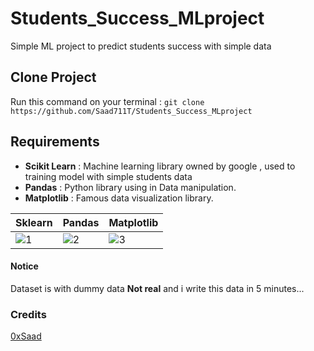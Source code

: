 # Students_Success_MLproject
Simple ML project to predict students success with simple data

## Clone Project
Run this command on your terminal : `git clone https://github.com/Saad711T/Students_Success_MLproject`

## Requirements
- **Scikit Learn** : Machine learning library owned by google , used to training model with simple students data
- **Pandas** : Python library using in Data manipulation.
- **Matplotlib** : Famous data visualization library.

| Sklearn | Pandas | Matplotlib |
|-----|-----|------|
| ![1]([https://placekitten.com/150/150](https://upload.wikimedia.org/wikipedia/commons/thumb/0/05/Scikit_learn_logo_small.svg/1200px-Scikit_learn_logo_small.svg.png)) | ![2](https://upload.wikimedia.org/wikipedia/commons/thumb/e/ed/Pandas_logo.svg/2560px-Pandas_logo.svg.png) | ![3]([https://placehold.co/150x150](https://matplotlib.org/stable/_images/sphx_glr_logos2_003_2_00x.png)) |


#### Notice
Dataset is with dummy data **Not real** and i write this data in 5 minutes...

### Credits
[0xSaad](https://x.com/0xdonzdev)

